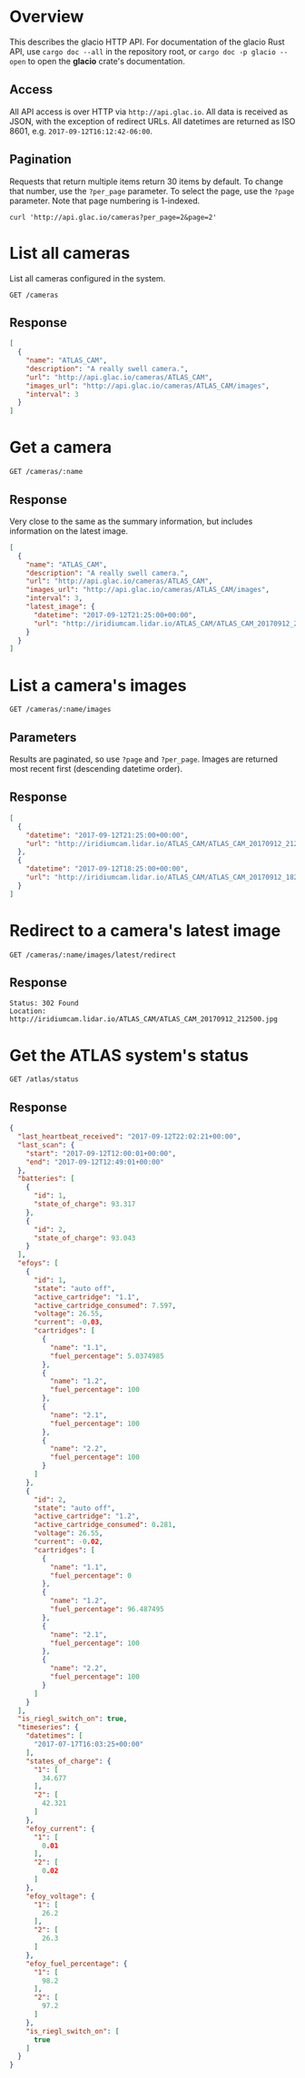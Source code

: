 # Overview

This describes the glacio HTTP API.
For documentation of the glacio Rust API, use `cargo doc --all` in the repository root, or `cargo doc -p glacio --open` to open the **glacio** crate's documentation.

## Access

All API access is over HTTP via `http://api.glac.io`.
All data is received as JSON, with the exception of redirect URLs.
All datetimes are returned as ISO 8601, e.g. `2017-09-12T16:12:42-06:00`.

## Pagination

Requests that return multiple items return 30 items by default.
To change that number, use the `?per_page` parameter.
To select the page, use the `?page` parameter.
Note that page numbering is 1-indexed.

```
curl 'http://api.glac.io/cameras?per_page=2&page=2'
```

# List all cameras

List all cameras configured in the system.

```
GET /cameras
```

## Response

```json
[
  {
    "name": "ATLAS_CAM",
    "description": "A really swell camera.",
    "url": "http://api.glac.io/cameras/ATLAS_CAM",
    "images_url": "http://api.glac.io/cameras/ATLAS_CAM/images",
    "interval": 3
  }
]
```

# Get a camera

```
GET /cameras/:name
```

## Response

Very close to the same as the summary information, but includes information on the latest image.

```json
[
  {
    "name": "ATLAS_CAM",
    "description": "A really swell camera.",
    "url": "http://api.glac.io/cameras/ATLAS_CAM",
    "images_url": "http://api.glac.io/cameras/ATLAS_CAM/images",
    "interval": 3,
    "latest_image": {
      "datetime": "2017-09-12T21:25:00+00:00",
      "url": "http://iridiumcam.lidar.io/ATLAS_CAM/ATLAS_CAM_20170912_212500.jpg"
    }
  }
]
```

# List a camera's images

```
GET /cameras/:name/images
```

## Parameters

Results are paginated, so use `?page` and `?per_page`.
Images are returned most recent first (descending datetime order).

## Response

```json
[
  {
    "datetime": "2017-09-12T21:25:00+00:00",
    "url": "http://iridiumcam.lidar.io/ATLAS_CAM/ATLAS_CAM_20170912_212500.jpg"
  },
  {
    "datetime": "2017-09-12T18:25:00+00:00",
    "url": "http://iridiumcam.lidar.io/ATLAS_CAM/ATLAS_CAM_20170912_182500.jpg"
  }
]
```

# Redirect to a camera's latest image

```
GET /cameras/:name/images/latest/redirect
```

## Response

```
Status: 302 Found
Location: http://iridiumcam.lidar.io/ATLAS_CAM/ATLAS_CAM_20170912_212500.jpg
```

# Get the ATLAS system's status

```
GET /atlas/status
```

## Response

```json
{
  "last_heartbeat_received": "2017-09-12T22:02:21+00:00",
  "last_scan": {
    "start": "2017-09-12T12:00:01+00:00",
    "end": "2017-09-12T12:49:01+00:00"
  },
  "batteries": [
    {
      "id": 1,
      "state_of_charge": 93.317
    },
    {
      "id": 2,
      "state_of_charge": 93.043
    }
  ],
  "efoys": [
    {
      "id": 1,
      "state": "auto off",
      "active_cartridge": "1.1",
      "active_cartridge_consumed": 7.597,
      "voltage": 26.55,
      "current": -0.03,
      "cartridges": [
        {
          "name": "1.1",
          "fuel_percentage": 5.0374985
        },
        {
          "name": "1.2",
          "fuel_percentage": 100
        },
        {
          "name": "2.1",
          "fuel_percentage": 100
        },
        {
          "name": "2.2",
          "fuel_percentage": 100
        }
      ]
    },
    {
      "id": 2,
      "state": "auto off",
      "active_cartridge": "1.2",
      "active_cartridge_consumed": 0.281,
      "voltage": 26.55,
      "current": -0.02,
      "cartridges": [
        {
          "name": "1.1",
          "fuel_percentage": 0
        },
        {
          "name": "1.2",
          "fuel_percentage": 96.487495
        },
        {
          "name": "2.1",
          "fuel_percentage": 100
        },
        {
          "name": "2.2",
          "fuel_percentage": 100
        }
      ]
    }
  ],
  "is_riegl_switch_on": true,
  "timeseries": {
    "datetimes": [
      "2017-07-17T16:03:25+00:00"
    ],
    "states_of_charge": {
      "1": [
        34.677
      ],
      "2": [
        42.321
      ]
    },
    "efoy_current": {
      "1": [
        0.01
      ],
      "2": [
        0.02
      ]
    },
    "efoy_voltage": {
      "1": [
        26.2
      ],
      "2": [
        26.3
      ]
    },
    "efoy_fuel_percentage": {
      "1": [
        98.2
      ],
      "2": [
        97.2
      ]
    },
    "is_riegl_switch_on": [
      true
    ]
  }
}
```
